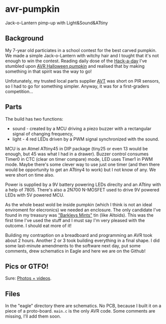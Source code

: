 avr-pumpkin
===========

Jack-o-Lantern pimp-up with Light&amp;Sound&amp;ATtiny

Background
----------

My 7-year old particiates in a school contest for the best carved pumpkin. We made a simple Jack-o-Lantern with witchy hair and I tought that it's not enough to win the contest. Reading daily dose of the [Hack-a-day](http://hackaday.com) I've stumbled upon [AVR Halloween pumpkin](http://hackaday.io/project/3165) and realised that by making something in that spirit was the way to go!

Unfotunately, my trusted local parts supplier [AVT](http://sklep.avt.pl/) was short on PIR sensors, so I had to go for something simpler. Anyway, it was for a first-graders competition...

Parts
-----

The build has two functions:

  - sound - created by a MCU driving a piezo buzzer with a rectangular signal of changing frequency,
  - light - 4 red LEDs driven by a PWM signal synchronized with the sound.
  
MCU is an Atmel ATtiny45 in DIP package (tiny25 or even 13 would be enough, but 45 was what I had in a drawer). Buzzer control consumes Timer0 in CTC (clear on timer compare) mode, LED uses Timer1 in PWM mode. Maybe there's some clever way to use just one timer (and then there would be opportunity to get an ATtiny4 to work) but I not know of any. We were short on time also.

Power is supplied by a 9V battery powering LEDs direclty and an ATtiny with a help of 7805. There's also a 2N700 N-MOSFET used to drive 9V powered LEDs with 5V powered MCU.

As the whole beast wold be inside pumpkin (which I think is not an ideal enviroment for elecronics) we needed an enclosure. The only candidate I've found in my treasury was ["Barkleys Mints"](http://www.barkleysmints.com/) tin (like Altoids). This was the first time I've used the stuff and I must say I'm very pleased with the outcome. I should eat more of it!

Building my contraption on a breadboard and programming an AVR took about 2 hours. Another 2 or 3 took building everything in a final shape. I did some last-minute amendments to the software next day, put some comments, drew schematics in Eagle and here we are on the Github!

Pics or GTFO!
-------------

Sure: [Photos + videos](https://plus.google.com/photos/105671517547848869064/albums/6074564632052942449?authkey=CI6kq8fPtpLN-wE).


Files
-----

In the "eagle" directory there are schematics. No PCB, because I built it on a piece of a proto-board.
`main.c` is the only AVR code. Some comments are missing, I'll add them soon.


